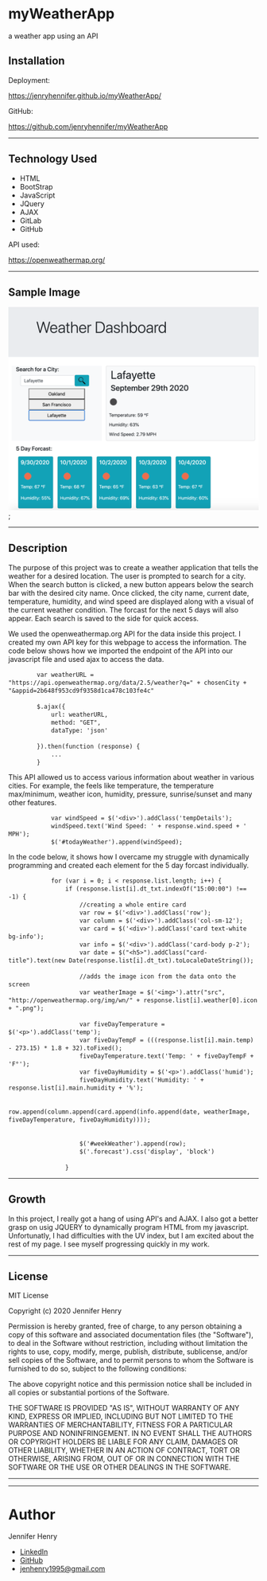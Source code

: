# myWeatherApp
a weather app using an API

## Installation

Deployment:

https://jenryhennifer.github.io/myWeatherApp/


GitHub:

https://github.com/jenryhennifer/myWeatherApp


<hr/>

## Technology Used

* HTML
* BootStrap
* JavaScript
* JQuery
* AJAX
* GitLab
* GitHub

API used:

https://openweathermap.org/


<hr/>

## Sample Image

![image](img.png);


<hr/>

## Description

The purpose of this project was to create a weather application that tells the weather for a desired location. The user is prompted to search for a city. When the search button is clicked, a new button appears below the search bar with the desired city name. Once clicked, the city name, current date, temperature, humidity, and wind speed are displayed along with a visual of the current weather condition. The forcast for the next 5 days will also appear. Each search is saved to the side for quick access.

We used the openweathermap.org API for the data inside this project. I created my own API key for this webpage to access the information. The code below shows how we imported the endpoint of the API into our javascript file and used ajax to access the data.

```
        var weatherURL = "https://api.openweathermap.org/data/2.5/weather?q=" + chosenCity + "&appid=2b648f953cd9f9358d1ca478c103fe4c"

        $.ajax({
            url: weatherURL,
            method: "GET",
            dataType: 'json'

        }).then(function (response) {
            ...
        }
```
This API allowed us to access various information about weather in various cities. For example, the feels like temperature, the temperature max/minimum, weather icon, humidity, pressure, sunrise/sunset and many other features. 

```
            var windSpeed = $('<div>').addClass('tempDetails');
            windSpeed.text('Wind Speed: ' + response.wind.speed + ' MPH');
            $('#todayWeather').append(windSpeed);
```

In the code below, it shows how I overcame my struggle with dynamically programming and created each element for the 5 day forcast individually. 

```
            for (var i = 0; i < response.list.length; i++) {
                if (response.list[i].dt_txt.indexOf("15:00:00") !== -1) {
                    //creating a whole entire card
                    var row = $('<div>').addClass('row');
                    var column = $('<div>').addClass('col-sm-12');
                    var card = $('<div>').addClass('card text-white bg-info');
                    var info = $('<div>').addClass('card-body p-2');
                    var date = $("<h5>").addClass("card-title").text(new Date(response.list[i].dt_txt).toLocaleDateString());

                    //adds the image icon from the data onto the screen 
                    var weatherImage = $('<img>').attr("src", "http://openweathermap.org/img/wn/" + response.list[i].weather[0].icon + ".png");

                    var fiveDayTemperature = $('<p>').addClass('temp');
                    var fiveDayTempF = (((response.list[i].main.temp) - 273.15) * 1.8 + 32).toFixed();
                    fiveDayTemperature.text('Temp: ' + fiveDayTempF + 'F°');
                    var fiveDayHumidity = $('<p>').addClass('humid');
                    fiveDayHumidity.text('Humidity: ' + response.list[i].main.humidity + '%');

                    row.append(column.append(card.append(info.append(date, weatherImage, fiveDayTemperature, fiveDayHumidity))));


                    $('#weekWeather').append(row);
                    $('.forecast').css('display', 'block')

                }
```

<hr/>

## Growth

In this project, I really got a hang of using API's and AJAX. I also got a better grasp on usig JQUERY to dynamically program HTML from my javascript. Unfortunatly, I had difficulties with the UV index, but I am excited about the rest of my page. I see myself progressing quickly in my work.

<hr/>

## License

MIT License

Copyright (c) 2020 Jennifer Henry

Permission is hereby granted, free of charge, to any person obtaining a copy of this software and associated documentation files (the "Software"), to deal in the Software without restriction, including without limitation the rights to use, copy, modify, merge, publish, distribute, sublicense, and/or sell copies of the Software, and to permit persons to whom the Software is furnished to do so, subject to the following conditions:

The above copyright notice and this permission notice shall be included in all copies or substantial portions of the Software.

THE SOFTWARE IS PROVIDED "AS IS", WITHOUT WARRANTY OF ANY KIND, EXPRESS OR IMPLIED, INCLUDING BUT NOT LIMITED TO THE WARRANTIES OF MERCHANTABILITY, FITNESS FOR A PARTICULAR PURPOSE AND NONINFRINGEMENT. IN NO EVENT SHALL THE AUTHORS OR COPYRIGHT HOLDERS BE LIABLE FOR ANY CLAIM, DAMAGES OR OTHER LIABILITY, WHETHER IN AN ACTION OF CONTRACT, TORT OR OTHERWISE, ARISING FROM, OUT OF OR IN CONNECTION WITH THE SOFTWARE OR THE USE OR OTHER DEALINGS IN THE SOFTWARE.

<hr />
<hr />

# Author

Jennifer Henry

* [LinkedIn](https://www.linkedin.com/in/jennifer-henry-4a540a149/)
* [GitHub](https://github.com/jenryhennifer)
* jenhenry1995@gmail.com
